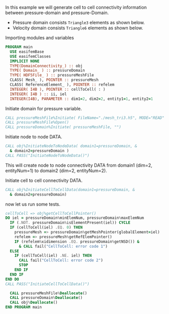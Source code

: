 In this example we will generate cell to cell connectivity information between pressure-domain and pressure-Domain.

- Pressure domain consists `Triangle3` elements as shown below.
- Velocity domain consists `Triangle6` elements as shown below.

Importing modules and variables

```fortran
PROGRAM main
  USE easifemBase
  USE easifemClasses
  IMPLICIT NONE
  TYPE(DomainConnectivity_) :: obj
  TYPE( Domain_ ) :: pressureDomain
  TYPE( HDF5File_ ) :: pressureMeshFile
  CLASS( Mesh_ ), POINTER :: pressureMesh
  CLASS( ReferenceElement_ ), POINTER :: refelem
  INTEGER( I4B ), POINTER :: cellToCell( : )
  INTEGER( I4B ) :: ii, iel
  INTEGER(I4B), PARAMETER :: dim1=2, dim2=2, entity1=1, entity2=1
```

Initiate domain for pressure variable.

```fortran
CALL pressureMeshFile%Initiate( FileName="./mesh_tri3.h5", MODE="READ" )
CALL pressureMeshFile%Open()
CALL pressureDomain%Initiate( pressureMeshFile, "")
```

Initiate node to node DATA.

```fortran
CALL obj%InitiateNodeToNodeData( domain1=pressureDomain, &
  & domain2=pressureDomain )
CALL PASS("InitiateNodeToNodeData()")
```

This will create node to node connectivity DATA from domain1 (dim=2, entityNum=1) to domain2 (dim=2, entityNum=2).

Initiate cell to cell connectivity DATA.

```fortran
CALL obj%InitiateCellToCellData(domain1=pressureDomain, &
  & domain2=pressureDomain)
```

now let us run some tests.

```fortran
cellToCell => obj%getCellToCellPointer()
DO iel = pressureDomain%minElemNum, pressureDomain%maxElemNum
  IF (.NOT. pressureDomain%isElementPresent(iel)) CYCLE
  IF (cellToCell(iel) .EQ. 0) THEN
    pressureMesh => pressureDomain%getMeshPointer(globalElement=iel)
    refelem => pressureMesh%getRefElemPointer()
    IF (refelem%xidimension .EQ. pressureDomain%getNSD()) &
      & CALL fail("CellToCell: error code 1")
  ELSE
    IF (cellToCell(iel) .NE. iel) THEN
      CALL fail("CellToCell: error code 2")
      STOP
    END IF
  END IF
END DO
CALL PASS("InitiateCellToCellData()")
```

```fortran
  CALL pressureMeshFile%Deallocate()
  CALL pressureDomain%Deallocate()
  CALL obj%Deallocate()
END PROGRAM main
```
